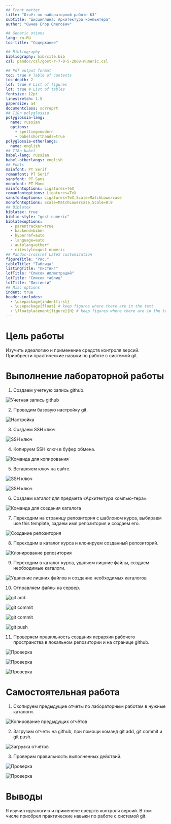 ```yaml
---
## Front matter
title: "Отчёт по лабораторной работе №3"
subtitle: "дисциплина: Архитектура компьютера"
author: "Сычев Егор Олегович"

## Generic otions
lang: ru-RU
toc-title: "Содержание"

## Bibliography
bibliography: bib/cite.bib
csl: pandoc/csl/gost-r-7-0-5-2008-numeric.csl

## Pdf output format
toc: true # Table of contents
toc-depth: 2
lof: true # List of figures
lot: true # List of tables
fontsize: 12pt
linestretch: 1.5
papersize: a4
documentclass: scrreprt
## I18n polyglossia
polyglossia-lang:
  name: russian
  options:
	- spelling=modern
	- babelshorthands=true
polyglossia-otherlangs:
  name: english
## I18n babel
babel-lang: russian
babel-otherlangs: english
## Fonts
mainfont: PT Serif
romanfont: PT Serif
sansfont: PT Sans
monofont: PT Mono
mainfontoptions: Ligatures=TeX
romanfontoptions: Ligatures=TeX
sansfontoptions: Ligatures=TeX,Scale=MatchLowercase
monofontoptions: Scale=MatchLowercase,Scale=0.9
## Biblatex
biblatex: true
biblio-style: "gost-numeric"
biblatexoptions:
  - parentracker=true
  - backend=biber
  - hyperref=auto
  - language=auto
  - autolang=other*
  - citestyle=gost-numeric
## Pandoc-crossref LaTeX customization
figureTitle: "Рис."
tableTitle: "Таблица"
listingTitle: "Листинг"
lofTitle: "Список иллюстраций"
lotTitle: "Список таблиц"
lolTitle: "Листинги"
## Misc options
indent: true
header-includes:
  - \usepackage{indentfirst}
  - \usepackage{float} # keep figures where there are in the text
  - \floatplacement{figure}{H} # keep figures where there are in the text
---
```


# Цель работы

Изучить идеалогию и применение средств контроля версий. Приобрести практические навыки по работе с системой git.

# Выполнение лабораторной работы
1. Создаем учетную запись github.

![Учетная запись github](image/pic1.png)

2. Проводим базовую настройку git.

![Настройка](image/pic2.png)

3. Создаем SSH ключ.

![SSH ключ](image/pic3.png)

4. Копируем SSH ключ в буфер обмена.

![Команда для копирования](image/pic4.png)

5. Вставляем ключ на сайте.

![SSH ключ](image/pic5.png)

![SSH ключ](image/pic6.png)

6. Создаем каталог для предмета «Архитектура компью-тера».

![Команда для создания каталога](image/pic7.png)

7. Переходим на страницу репозитория с шаблоном курса, выбираем use this template, задаем имя репозитория и создаем его.

![Создание репозитория](image/pic8.png)

8. Переходим в каталог курса и клонируем созданный репозиторий.

![Клонирование репозитория](image/pic9.png)

9. Переходим в каталог курса, удаляем лишние файлы, создаем необходимые каталоги.

![Удаление лишних файлов и создание необходимых каталогов](image/pic10.png)

10. Отправляем файлы на сервер.

![git add](image/pic11.png)

![git commit](image/pic12.png)

![git commit](image/pic13.png)

![git push](image/pic14.png)

11. Проверяем правильность создания иерархии рабочего пространства в локальном репозитории и на странице github.

![Проверка](image/pic15.png)

![Проверка](image/pic16.png)

![Проверка](image/pic17.png)

# Самостоятельная работа
1. Скопируем предыдущие отчеты по лабораторным работам в нужные каталоги.

![Копирование предыдущих отчётов](image/pic18.png)

2. Загрузим отчеты на github, при помощи команд git add, git commit и git push.

![Загрузка отчётов](image/pic19.png)

3. Проверим правильность выполненных действий.

![Проверка](image/pic20.png)

![Проверка](image/pic21.png)

# Выводы

Я изучил идеалогию и применене средств контроля версий. В том числе приобрел практические навыки по работе с системой git.
